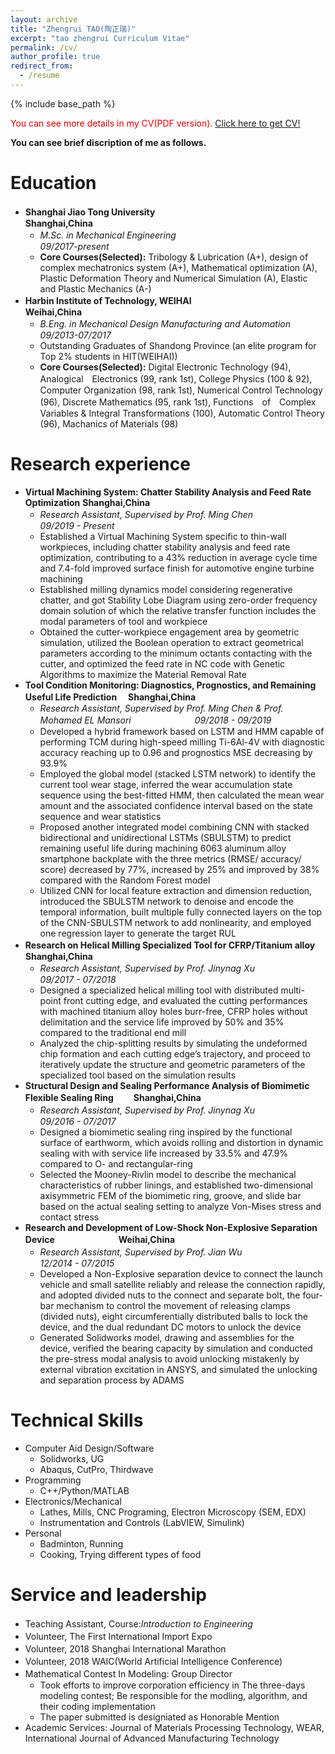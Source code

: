 ```yaml
---
layout: archive
title: "Zhengrui TAO(陶正瑞)"
excerpt: "tao zhengrui Curriculum Vitae"
permalink: /cv/
author_profile: true
redirect_from:
  - /resume
---
```


{% include base_path %}

<font color="#dd0000">You can see more details in my CV(PDF version).</font> [Click here to get CV!](http://zhengruitao.github.io/files/Resume_TZR.pdf)
<!-- <embed src="http://zhengruitao.github.io/files/CV_TZR.pdf" width="650" height="1800" type='application/pdf'> -->

**You can see brief discription of me as follows.**

Education
======

* **Shanghai Jiao Tong University**　　　　　　　　　　　　　　　　　　　　　　　　　　　　**Shanghai,China**<br>
   * *M.Sc. in Mechanical Engineering*　　　　　　　　　　　　　　　　　　　　　　　　　　*09/2017-present*<br>
   * **Core Courses(Selected):** Tribology & Lubrication (A+), design of complex mechatronics system (A+), Mathematical optimization (A), Plastic Deformation Theory and Numerical Simulation (A), Elastic and Plastic Mechanics (A-)
* **Harbin Institute of Technology, WEIHAI**　　　　　　　　　　　　　　　　　　　　　　　　　**Weihai,China**<br>
   * *B.Eng. in Mechanical Design Manufacturing and Automation*　　　　　　　　　　　　　　*09/2013-07/2017*<br>
   * Outstanding Graduates of Shandong Province (an elite program for Top 2% students in HIT(WEIHAI))
   * **Core Courses(Selected):** Digital Electronic Technology (94), Analogical　Electronics (99, rank 1st), College Physics (100 & 92), Computer Organization (98, rank 1st), Numerical Control Technology (96), Discrete Mathematics (95, rank 1st), Functions　of　Complex Variables & Integral Transformations (100), Automatic Control Theory (96), Machanics of Materials (98)


Research experience
======
* **Virtual Machining System: Chatter Stability Analysis and Feed Rate Optimization**                           **Shanghai,China**
  * *Research Assistant, Supervised by Prof. Ming Chen*　　　　　　　　　　　　　　　　　                         *09/2019 - Present*
  * Established a Virtual Machining System specific to thin-wall workpieces, including chatter stability analysis and feed rate
optimization, contributing to a 43% reduction in average cycle time and 7.4-fold improved surface finish for automotive
engine turbine machining
  * Established milling dynamics model considering regenerative chatter, and got Stability Lobe Diagram using zero-order frequency domain solution of which the relative transfer function includes the modal parameters of tool and workpiece
  * Obtained the cutter-workpiece engagement area by geometric simulation, utilized the Boolean operation to extract geometrical
parameters according to the minimum octants contacting with the cutter, and optimized the feed rate in NC code with Genetic
Algorithms to maximize the Material Removal Rate
* **Tool Condition Monitoring: Diagnostics, Prognostics, and Remaining Useful Life Prediction**　          **Shanghai,China**
  * *Research Assistant, Supervised by Prof. Ming Chen & Prof. Mohamed EL Mansori*　　　　　　　          *09/2018 - 09/2019*
  * Developed a hybrid framework based on LSTM and HMM capable of performing TCM during high-speed milling Ti-6Al-4V 
with diagnostic accuracy reaching up to 0.96 and prognostics MSE decreasing by 93.9%
  * Employed the global model (stacked LSTM network) to identify the current tool wear stage, inferred the wear accumulation
state sequence using the best-fitted HMM, then calculated the mean wear amount and the associated confidence interval based
on the state sequence and wear statistics
  * Proposed another integrated model combining CNN with stacked bidirectional and unidirectional LSTMs (SBULSTM) to
predict remaining useful life during machining 6063 aluminum alloy smartphone backplate with the three metrics (RMSE/
accuracy/ score) decreased by 77%, increased by 25% and improved by 38% compared with the Random Forest model
  * Utilized CNN for local feature extraction and dimension reduction, introduced the SBULSTM network to denoise and encode
the temporal information, built multiple fully connected layers on the top of the CNN-SBULSTM network to add nonlinearity, and employed one regression layer to generate the target RUL
* **Research on Helical Milling Specialized Tool for CFRP/Titanium alloy**　　　　                                   **Shanghai,China**
  * *Research Assistant, Supervised by Prof. Jinynag Xu*　　　　　　　　　　　　　　　　　　                        *09/2017 - 07/2018*
  * Designed a specialized helical milling tool with distributed multi-point front cutting edge, and evaluated the cutting performances with machined titanium alloy holes burr-free, CFRP holes without delimitation and the service life improved by 50%
and 35% compared to the traditional end mill
  * Analyzed the chip-splitting results by simulating the undeformed chip formation and each cutting edge’s trajectory, and
proceed to iteratively update the structure and geometric parameters of the specialized tool based on the simulation results
* **Structural Design and Sealing Performance Analysis of Biomimetic Flexible Sealing Ring**　　     **Shanghai,China**
  * *Research Assistant, Supervised by Prof. Jinynag Xu*　　　　　　　　　　　　　　　　　　            *09/2016 - 07/2017*
  * Designed a biomimetic sealing ring inspired by the functional surface of earthworm, which avoids rolling and distortion in
dynamic sealing with with service life increased by 33.5% and 47.9% compared to O- and rectangular-ring
  * Selected the Mooney-Rivlin model to describe the mechanical characteristics of rubber linings, and established two-dimensional
axisymmetric FEM of the biomimetic ring, groove, and slide bar based on the actual sealing setting to analyze Von-Mises
stress and contact stress
* **Research and Development of Low-Shock Non-Explosive Separation Device**　　　　　　　             **Weihai,China**
  * *Research Assistant, Supervised by Prof. Jian Wu*　　　　　　　　　　　　　　　　　                      *12/2014 - 07/2015*
  * Developed a Non-Explosive separation device to connect the launch vehicle and small satellite reliably and release the connection rapidly, and adopted divided nuts to the connect and separate bolt, the four-bar mechanism to control the movement
of releasing clamps (divided nuts), eight circumferentially distributed balls to lock the device, and the dual redundant DC
motors to unlock the device
  *  Generated Solidworks model, drawing and assemblies for the device, verified the bearing capacity by simulation and conducted the pre-stress modal analysis to avoid unlocking mistakenly by external vibration excitation in ANSYS, and simulated
the unlocking and separation process by ADAMS

Technical Skills
======
* Computer Aid Design/Software
  * Solidworks, UG
  * Abaqus, CutPro, Thirdwave
* Programming
  * C++/Python/MATLAB
* Electronics/Mechanical
  * Lathes, Mills, CNC Programing, Electron Microscopy (SEM, EDX)
  * Instrumentation and Controls (LabVIEW, Simulink)
* Personal
  * Badminton, Running
  * Cooking, Trying different types of food

Service and leadership
======
* Teaching Assistant, Course:*Introduction to Engineering*　　　　　　　　　　
* Volunteer, The First International Import Expo　　　　　　　　　　　　　　　　　　　　
* Volunteer, 2018 Shanghai International Marathon　　　　　　　　　　　　　　　　　　
* Volunteer, 2018 WAIC(World Artificial Intelligence Conference)　　　　　　　　　　
* Mathematical Contest In Modeling: Group Director　　　　　　　　　　　　　　　　　　
  * Took efforts to improve corporation efficiency in The three-days modeling contest; Be responsible for the modling, algorithm, and their coding implementation
  * The paper submitted is designiated as Honorable Mention
* Academic Services: Journal of Materials Processing Technology, WEAR, International Journal of Advanced Manufacturing Technology
